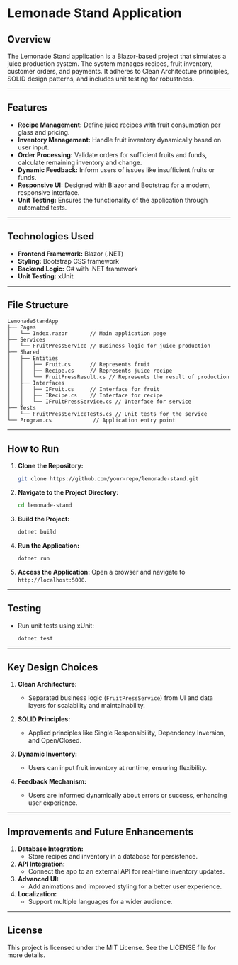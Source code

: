 # Lemonade Stand Application

## Overview

The Lemonade Stand application is a Blazor-based project that simulates a juice production system. The system manages recipes, fruit inventory, customer orders, and payments. It adheres to Clean Architecture principles, SOLID design patterns, and includes unit testing for robustness.

---

## Features

- **Recipe Management:** Define juice recipes with fruit consumption per glass and pricing.
- **Inventory Management:** Handle fruit inventory dynamically based on user input.
- **Order Processing:** Validate orders for sufficient fruits and funds, calculate remaining inventory and change.
- **Dynamic Feedback:** Inform users of issues like insufficient fruits or funds.
- **Responsive UI:** Designed with Blazor and Bootstrap for a modern, responsive interface.
- **Unit Testing:** Ensures the functionality of the application through automated tests.

---

## Technologies Used

- **Frontend Framework:** Blazor (.NET)
- **Styling:** Bootstrap CSS framework
- **Backend Logic:** C# with .NET framework
- **Unit Testing:** xUnit

---

## File Structure

```
LemonadeStandApp
├── Pages
│   └── Index.razor       // Main application page
├── Services
│   └── FruitPressService // Business logic for juice production
├── Shared
│   ├── Entities
│   │   ├── Fruit.cs      // Represents fruit
│   │   ├── Recipe.cs     // Represents juice recipe
│   │   └── FruitPressResult.cs // Represents the result of production
│   ├── Interfaces
│   │   ├── IFruit.cs     // Interface for fruit
│   │   ├── IRecipe.cs    // Interface for recipe
│   │   └── IFruitPressService.cs // Interface for service
├── Tests
│   └── FruitPressServiceTests.cs // Unit tests for the service
└── Program.cs             // Application entry point
```

---

## How to Run

1. **Clone the Repository:**

   ```bash
   git clone https://github.com/your-repo/lemonade-stand.git
   ```

2. **Navigate to the Project Directory:**

   ```bash
   cd lemonade-stand
   ```

3. **Build the Project:**

   ```bash
   dotnet build
   ```

4. **Run the Application:**

   ```bash
   dotnet run
   ```

5. **Access the Application:** Open a browser and navigate to `http://localhost:5000`.

---

## Testing

- Run unit tests using xUnit:
  ```bash
  dotnet test
  ```

---

## Key Design Choices

1. **Clean Architecture:**

   - Separated business logic (`FruitPressService`) from UI and data layers for scalability and maintainability.

2. **SOLID Principles:**

   - Applied principles like Single Responsibility, Dependency Inversion, and Open/Closed.

3. **Dynamic Inventory:**

   - Users can input fruit inventory at runtime, ensuring flexibility.

4. **Feedback Mechanism:**

   - Users are informed dynamically about errors or success, enhancing user experience.

---

## Improvements and Future Enhancements

1. **Database Integration:**
   - Store recipes and inventory in a database for persistence.
2. **API Integration:**
   - Connect the app to an external API for real-time inventory updates.
3. **Advanced UI:**
   - Add animations and improved styling for a better user experience.
4. **Localization:**
   - Support multiple languages for a wider audience.

---

## License

This project is licensed under the MIT License. See the LICENSE file for more details.

